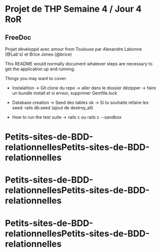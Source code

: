 # Projet de THP Semaine 4 / Jour 4 RoR
## FreeDoc

Projet développé avec amour from Toulouse par Alexandre Labonne (@Lab's) et Brice Jones (@brice)

This README would normally document whatever steps are necessary to get the
application up and running.

Things you may want to cover:

* Instalaltion
-> Git clone du repo
-> aller dans le dossier dézipper
-> faire un bundle install et si erreur, supprimer Gemfile.lock

* Database creation
-> Seed des tables ok
-> Si tu souhaite refaire les seed: rails db:seed (ajout de destroy_all)

* How to run the test suite
-> rails c ou rails c --sandbox
# Petits-sites-de-BDD-relationnellesPetits-sites-de-BDD-relationnelles
# Petits-sites-de-BDD-relationnellesPetits-sites-de-BDD-relationnelles
# Petits-sites-de-BDD-relationnellesPetits-sites-de-BDD-relationnelles

